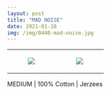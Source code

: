 ```yaml
---
layout: post
title: "MAD NOISE"
date: 2021-01-28
img: /img/0440-mad-noise.jpg
---
```




<table style="width:100%;"><tr><td style="vertical-align:top;">
      <figure class="tmblr-full" data-orig-height="2048" data-orig-width="1365" data-orig-src="https://concertshirts.netlify.app/shirts/0440/0440-01.jpg"><img src="https://64.media.tumblr.com/6661be9574b4b730e92a3cc3233d751e/8f0187cdc72a61da-5d/s540x810/33c0c5d6b946f1096fc8382ff087c1e771cb470d.jpg" data-orig-height="2048" data-orig-width="1365" data-orig-src="https://concertshirts.netlify.app/shirts/0440/0440-01.jpg"/></figure></td>
    <td style="vertical-align:top;">
      <figure class="tmblr-full" data-orig-height="2048" data-orig-width="1365" data-orig-src="https://concertshirts.netlify.app/shirts/0440/0440-02.jpg"><img src="https://64.media.tumblr.com/bef8845237c4d022573b7e0f42951df1/8f0187cdc72a61da-4c/s540x810/23cb6b8988992827381256629fcb5fe854012b83.jpg" data-orig-height="2048" data-orig-width="1365" data-orig-src="https://concertshirts.netlify.app/shirts/0440/0440-02.jpg"/></figure></td>
  </tr></table><p>
  MEDIUM | 100% Cotton | Jerzees
</p>
